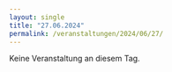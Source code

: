 ```yaml
---
layout: single
title: "27.06.2024"
permalink: /veranstaltungen/2024/06/27/
---
```


Keine Veranstaltung an diesem Tag.
